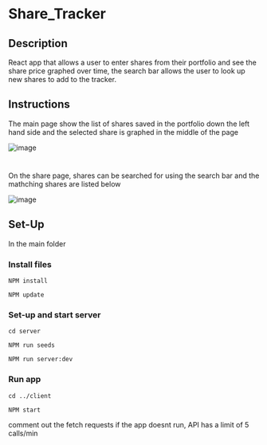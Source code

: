 # Share_Tracker

## Description

React app that allows a user to enter shares from their portfolio and see the share price graphed over time, the search bar allows the user to look up new shares to add to the tracker. 

## Instructions


The main page show the list of shares saved in the portfolio down the left hand side and the selected share is graphed in the middle of the page 

![image](https://user-images.githubusercontent.com/102697747/206188041-987c5efe-3c5a-4f15-bb1f-de63f069b938.png)


#
On the share page, shares can be searched for using the search bar and the mathching shares are listed below 

![image](https://user-images.githubusercontent.com/102697747/206188242-8d7fbb77-0f06-401d-8a30-53507b9c9633.png)




## Set-Up

In the main folder 

### Install files 
```
NPM install

NPM update
```
### Set-up and start server
```
cd server

NPM run seeds 

NPM run server:dev
```
### Run app
```
cd ../client 

NPM start
```


comment out the fetch requests if the app doesnt run, API has a limit of 5 calls/min

